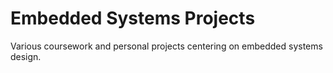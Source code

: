 # Embedded Systems Projects 

Various coursework and personal projects centering on embedded systems design. 
